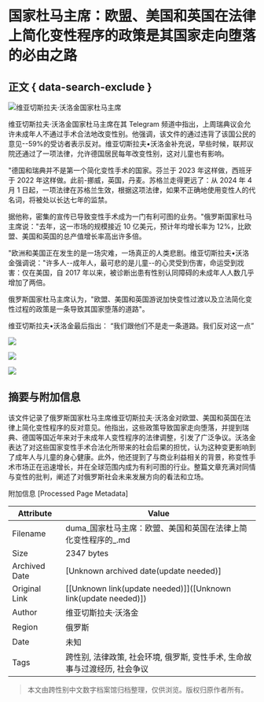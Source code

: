# 国家杜马主席：欧盟、美国和英国在法律上简化变性程序的政策是其国家走向堕落的必由之路

## 正文 { data-search-exclude }


![维亚切斯拉夫·沃洛金国家杜马主席](/media/photos/1254x705/u83zoOLGr6BACBtUU4K0Tk36ZVASTXAg.JPG)

维亚切斯拉夫·沃洛金国家杜马主席在其 Telegram 频道中指出，上周瑞典议会允许未成年人不通过手术合法地改变性别。他强调，该文件的通过违背了该国公民的意见--59%的受访者表示反对。维亚切斯拉夫•沃洛金补充说，早些时候，联邦议院还通过了一项法律，允许德国居民每年改变性别，这对儿童也有影响。

"德国和瑞典并不是第一个简化变性手术的国家。芬兰于 2023 年这样做，西班牙于 2022 年这样做。此前-挪威，英国，丹麦。苏格兰走得更远了：从 2024 年 4 月 1 日起，一项法律在苏格兰生效，根据这项法律，如果不正确地使用变性人的代名词，将被处以长达七年的监禁。

据他称，密集的宣传已导致变性手术成为一门有利可图的业务。"俄罗斯国家杜马主席说："去年，这一市场的规模接近 10 亿美元，预计年均增长率为 12%，比欧盟、美国和英国的总产值增长率高出许多倍。

"欧洲和美国正在发生的是一场灾难，一场真正的人类悲剧。维亚切斯拉夫•沃洛金强调说："许多人--成年人，最可悲的是儿童--的心灵受到伤害，命运受到戕害：仅在美国，自 2017 年以来，被诊断出患有性别认同障碍的未成年人人数几乎增加了两倍。

俄罗斯国家杜马主席认为，"欧盟、美国和英国游说加快变性过渡以及立法简化变性过程的政策是一条导致其国家堕落的道路"。

维亚切斯拉夫•沃洛金最后指出： “我们跟他们不是走一条道路。我们反对这一点”

![](/zh/news/59219/hit.gif)

![](https://mc.yandex.ru/watch/9791743)

[![](https://counter.yadro.ru/hit?t38.6;r;s800*600*24;uhttp%3A//duma.gov.ru/zh/news/59219/;h%u56FD%u5BB6%u675C%u9A6C%u4E3B%u5E2D%uFF1A%u6B27%u76DF%u3001%u7F8E%u56FD%u548C%u82F1%u56FD%u5728%u6CD5%u5F8B%u4E0A%u7B80%u5316%u53D8%u6027%u7A0B%u5E8F%u7684%u653F%u7B56%u662F%u5176%u56FD%u5BB6%u8D70%u5411%u5815%u843D%u7684%u5FC5%u7531%u4E4B%u8DEF;0.9930040232902599)](https://www.liveinternet.ru/click)

## 摘要与附加信息

<!-- tcd_abstract -->
该文件记录了俄罗斯国家杜马主席维亚切斯拉夫·沃洛金对欧盟、美国和英国在法律上简化变性程序的反对意见。他指出，这些政策导致国家走向堕落，并提到瑞典、德国等国近年来对于未成年人变性程序的法律调整，引发了广泛争议。沃洛金表达了对这些国家变性手术合法化所带来的社会后果的担忧，认为这种变更影响到了成年人与儿童的身心健康。此外，他还提到了与商业利益相关的背景，称变性手术市场正在迅速增长，并在全球范围内成为有利可图的行业。整篇文章充满对同情与变性的批判，阐述了对俄罗斯社会未来发展方向的看法和立场。
<!-- tcd_abstract_end -->

附加信息 [Processed Page Metadata]

| Attribute       | Value                                  |
|-----------------|----------------------------------------|
| Filename        | duma_国家杜马主席：欧盟、美国和英国在法律上简化变性程序的_.md                             |
| Size            | 2347 bytes                           |
| Archived Date   | [Unknown archived date(update needed)]                             |
| Original Link   | [[Unknown link(update needed)]]([Unknown link(update needed)])                       |
| Author          | 维亚切斯拉夫·沃洛金                               |
| Region          | 俄罗斯                               |
| Date            | 未知                                 |
| Tags            | 跨性别, 法律政策, 社会环境, 俄罗斯, 变性手术, 生命故事与过渡经历, 社会争议                                 |
>
> 本文由跨性别中文数字档案馆归档整理，仅供浏览。版权归原作者所有。
>